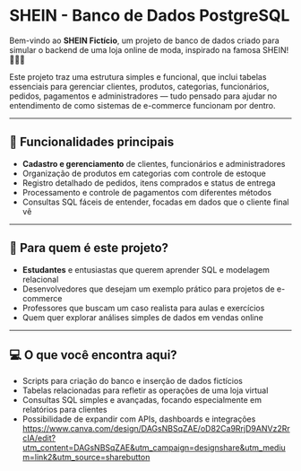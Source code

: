 # SHEIN - Banco de Dados PostgreSQL

Bem-vindo ao **SHEIN Fictício**, um projeto de banco de dados criado para simular o backend de uma loja online de moda, inspirado na famosa SHEIN! 👗👚🛒

Este projeto traz uma estrutura simples e funcional, que inclui tabelas essenciais para gerenciar clientes, produtos, categorias, funcionários, pedidos, pagamentos e administradores — tudo pensado para ajudar no entendimento de como sistemas de e-commerce funcionam por dentro.

---

## 🚀 Funcionalidades principais

- **Cadastro e gerenciamento** de clientes, funcionários e administradores  
- Organização de produtos em categorias com controle de estoque  
- Registro detalhado de pedidos, itens comprados e status de entrega  
- Processamento e controle de pagamentos com diferentes métodos  
- Consultas SQL fáceis de entender, focadas em dados que o cliente final vê  

---

## 🎯 Para quem é este projeto?

- **Estudantes** e entusiastas que querem aprender SQL e modelagem relacional  
- Desenvolvedores que desejam um exemplo prático para projetos de e-commerce  
- Professores que buscam um caso realista para aulas e exercícios  
- Quem quer explorar análises simples de dados em vendas online  

---

## 💻 O que você encontra aqui?

- Scripts para criação do banco e inserção de dados fictícios  
- Tabelas relacionadas para refletir as operações de uma loja virtual  
- Consultas SQL simples e avançadas, focando especialmente em relatórios para clientes  
- Possibilidade de expandir com APIs, dashboards e integrações  
https://www.canva.com/design/DAGsNBSqZAE/oD82Ca9RrjD9ANVz2RrcIA/edit?utm_content=DAGsNBSqZAE&utm_campaign=designshare&utm_medium=link2&utm_source=sharebutton
